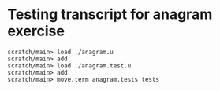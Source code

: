 # Testing transcript for anagram exercise

```ucm
scratch/main> load ./anagram.u
scratch/main> add
scratch/main> load ./anagram.test.u
scratch/main> add
scratch/main> move.term anagram.tests tests
```

